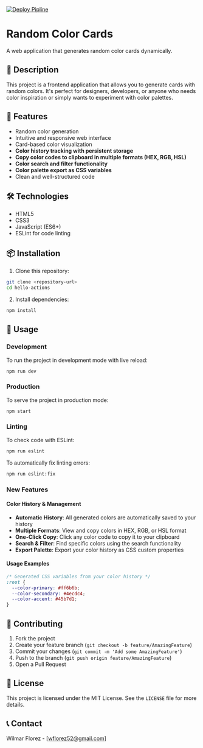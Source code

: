 [![Deploy Pipline](https://github.com/wilmarFlorez/hello-actions/actions/workflows/pipline.yml/badge.svg)](https://github.com/wilmarFlorez/hello-actions/actions/workflows/pipline.yml)

# Random Color Cards

A web application that generates random color cards dynamically.

## 📝 Description

This project is a frontend application that allows you to generate cards with random colors. It's perfect for designers, developers, or anyone who needs color inspiration or simply wants to experiment with color palettes.

## 🚀 Features

- Random color generation
- Intuitive and responsive web interface
- Card-based color visualization
- **Color history tracking with persistent storage**
- **Copy color codes to clipboard in multiple formats (HEX, RGB, HSL)**
- **Color search and filter functionality**
- **Color palette export as CSS variables**
- Clean and well-structured code

## 🛠️ Technologies

- HTML5
- CSS3
- JavaScript (ES6+)
- ESLint for code linting

## 📦 Installation

1. Clone this repository:
```bash
git clone <repository-url>
cd hello-actions
```

2. Install dependencies:
```bash
npm install
```

## 🎯 Usage

### Development

To run the project in development mode with live reload:

```bash
npm run dev
```

### Production

To serve the project in production mode:

```bash
npm start
```

### Linting

To check code with ESLint:

```bash
npm run eslint
```

To automatically fix linting errors:

```bash
npm run eslint:fix
```

### New Features

#### Color History & Management
- **Automatic History**: All generated colors are automatically saved to your history
- **Multiple Formats**: View and copy colors in HEX, RGB, or HSL format
- **One-Click Copy**: Click any color code to copy it to your clipboard
- **Search & Filter**: Find specific colors using the search functionality
- **Export Palette**: Export your color history as CSS custom properties

#### Usage Examples
```css
/* Generated CSS variables from your color history */
:root {
  --color-primary: #ff6b6b;
  --color-secondary: #4ecdc4;
  --color-accent: #45b7d1;
}
```

## 🤝 Contributing

1. Fork the project
2. Create your feature branch (`git checkout -b feature/AmazingFeature`)
3. Commit your changes (`git commit -m 'Add some AmazingFeature'`)
4. Push to the branch (`git push origin feature/AmazingFeature`)
5. Open a Pull Request

## 📄 License

This project is licensed under the MIT License. See the `LICENSE` file for more details.

## 📞 Contact

Wilmar Florez - [wflorez52@gmail.com]
